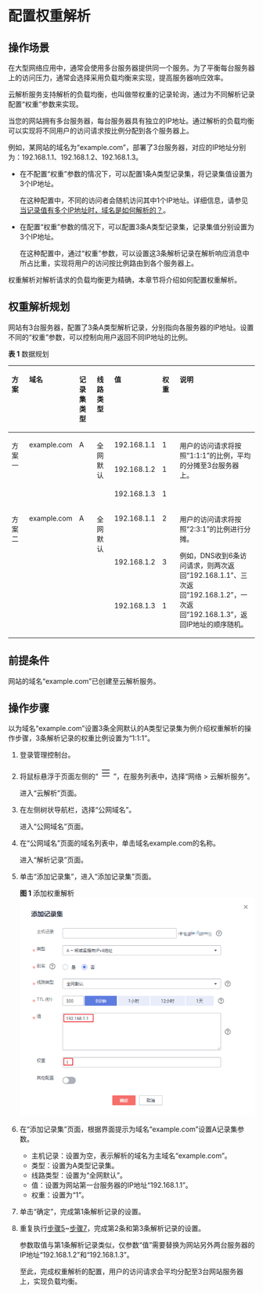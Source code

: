 # 配置权重解析<a name="dns_usermanual_0705"></a>

## 操作场景<a name="section96996311821"></a>

在大型网络应用中，通常会使用多台服务器提供同一个服务。为了平衡每台服务器上的访问压力，通常会选择采用负载均衡来实现，提高服务器响应效率。

云解析服务支持解析的负载均衡，也叫做带权重的记录轮询，通过为不同解析记录配置“权重”参数来实现。

当您的网站拥有多台服务器，每台服务器具有独立的IP地址。通过解析的负载均衡可以实现将不同用户的访问请求按比例分配到各个服务器上。

例如，某网站的域名为“example.com”，部署了3台服务器，对应的IP地址分别为：192.168.1.1、192.168.1.2、192.168.1.3。

-   在不配置“权重”参数的情况下，可以配置1条A类型记录集，将记录集值设置为3个IP地址。

    在这种配置中，不同的访问者会随机访问其中1个IP地址。详细信息，请参见[当记录值有多个IP地址时，域名是如何解析的？](https://support.huaweicloud.com/dns_faq/dns_faq_023.html)。

-   在配置“权重”参数的情况下，可以配置3条A类型记录集，记录集值分别设置为3个IP地址。

    在这种配置中，通过“权重”参数，可以设置这3条解析记录在解析响应消息中所占比重，实现将用户的访问按比例路由到各个服务器上。


权重解析对解析请求的负载均衡更为精确，本章节将介绍如何配置权重解析。

## 权重解析规划<a name="section1342514251371"></a>

网站有3台服务器，配置了3条A类型解析记录，分别指向各服务器的IP地址。设置不同的“权重”参数，可以控制向用户返回不同IP地址的比例。

**表 1**  数据规划

<a name="table17916132881914"></a>
<table><thead align="left"><tr id="row13917132810191"><th class="cellrowborder" valign="top" width="10%" id="mcps1.2.8.1.1"><p id="p5451768207"><a name="p5451768207"></a><a name="p5451768207"></a>方案</p>
</th>
<th class="cellrowborder" valign="top" width="10%" id="mcps1.2.8.1.2"><p id="p3917122861917"><a name="p3917122861917"></a><a name="p3917122861917"></a>域名</p>
</th>
<th class="cellrowborder" valign="top" width="10%" id="mcps1.2.8.1.3"><p id="p39172028181916"><a name="p39172028181916"></a><a name="p39172028181916"></a>记录集类型</p>
</th>
<th class="cellrowborder" valign="top" width="10%" id="mcps1.2.8.1.4"><p id="p591722816193"><a name="p591722816193"></a><a name="p591722816193"></a>线路类型</p>
</th>
<th class="cellrowborder" valign="top" width="10%" id="mcps1.2.8.1.5"><p id="p2917152815198"><a name="p2917152815198"></a><a name="p2917152815198"></a>值</p>
</th>
<th class="cellrowborder" valign="top" width="10%" id="mcps1.2.8.1.6"><p id="p1189219597228"><a name="p1189219597228"></a><a name="p1189219597228"></a>权重</p>
</th>
<th class="cellrowborder" valign="top" width="40%" id="mcps1.2.8.1.7"><p id="p859468172319"><a name="p859468172319"></a><a name="p859468172319"></a>说明</p>
</th>
</tr>
</thead>
<tbody><tr id="row1191711289195"><td class="cellrowborder" rowspan="3" valign="top" width="10%" headers="mcps1.2.8.1.1 "><p id="p745219614203"><a name="p745219614203"></a><a name="p745219614203"></a>方案一</p>
</td>
<td class="cellrowborder" rowspan="3" valign="top" width="10%" headers="mcps1.2.8.1.2 "><p id="p179171528161913"><a name="p179171528161913"></a><a name="p179171528161913"></a>example.com</p>
</td>
<td class="cellrowborder" rowspan="3" valign="top" width="10%" headers="mcps1.2.8.1.3 "><p id="p191732812196"><a name="p191732812196"></a><a name="p191732812196"></a>A</p>
</td>
<td class="cellrowborder" rowspan="3" valign="top" width="10%" headers="mcps1.2.8.1.4 "><p id="p1891717283193"><a name="p1891717283193"></a><a name="p1891717283193"></a>全网默认</p>
</td>
<td class="cellrowborder" valign="top" width="10%" headers="mcps1.2.8.1.5 "><p id="p6917122881917"><a name="p6917122881917"></a><a name="p6917122881917"></a>192.168.1.1</p>
</td>
<td class="cellrowborder" valign="top" width="10%" headers="mcps1.2.8.1.6 "><p id="p4892859112211"><a name="p4892859112211"></a><a name="p4892859112211"></a>1</p>
</td>
<td class="cellrowborder" rowspan="3" valign="top" width="40%" headers="mcps1.2.8.1.7 "><p id="p96310134265"><a name="p96310134265"></a><a name="p96310134265"></a>用户的访问请求将按照“1:1:1”的比例，平均的分摊至3台服务器上。</p>
</td>
</tr>
<tr id="row091812289193"><td class="cellrowborder" valign="top" headers="mcps1.2.8.1.1 "><p id="p9918828141917"><a name="p9918828141917"></a><a name="p9918828141917"></a>192.168.1.2</p>
</td>
<td class="cellrowborder" valign="top" headers="mcps1.2.8.1.2 "><p id="p17892205992214"><a name="p17892205992214"></a><a name="p17892205992214"></a>1</p>
</td>
</tr>
<tr id="row19180286193"><td class="cellrowborder" valign="top" headers="mcps1.2.8.1.1 "><p id="p9918172817191"><a name="p9918172817191"></a><a name="p9918172817191"></a>192.168.1.3</p>
</td>
<td class="cellrowborder" valign="top" headers="mcps1.2.8.1.2 "><p id="p1892155972215"><a name="p1892155972215"></a><a name="p1892155972215"></a>1</p>
</td>
</tr>
<tr id="row11918192811192"><td class="cellrowborder" rowspan="3" valign="top" width="10%" headers="mcps1.2.8.1.1 "><p id="p154525611203"><a name="p154525611203"></a><a name="p154525611203"></a>方案二</p>
</td>
<td class="cellrowborder" rowspan="3" valign="top" width="10%" headers="mcps1.2.8.1.2 "><p id="p64281821192417"><a name="p64281821192417"></a><a name="p64281821192417"></a>example.com</p>
</td>
<td class="cellrowborder" rowspan="3" valign="top" width="10%" headers="mcps1.2.8.1.3 "><p id="p1642819211245"><a name="p1642819211245"></a><a name="p1642819211245"></a>A</p>
</td>
<td class="cellrowborder" rowspan="3" valign="top" width="10%" headers="mcps1.2.8.1.4 "><p id="p24281321152419"><a name="p24281321152419"></a><a name="p24281321152419"></a>全网默认</p>
</td>
<td class="cellrowborder" valign="top" width="10%" headers="mcps1.2.8.1.5 "><p id="p124290216249"><a name="p124290216249"></a><a name="p124290216249"></a>192.168.1.1</p>
</td>
<td class="cellrowborder" valign="top" width="10%" headers="mcps1.2.8.1.6 "><p id="p1142962118247"><a name="p1142962118247"></a><a name="p1142962118247"></a>2</p>
</td>
<td class="cellrowborder" rowspan="3" valign="top" width="40%" headers="mcps1.2.8.1.7 "><p id="p17660192143211"><a name="p17660192143211"></a><a name="p17660192143211"></a>用户的访问请求将按照“2:3:1”的比例进行分摊。</p>
<p id="p205711016112616"><a name="p205711016112616"></a><a name="p205711016112616"></a>例如，DNS收到6条访问请求，则两次返回“192.168.1.1”、三次返回“192.168.1.2”，一次返回“192.168.1.3”，返回IP地址的顺序随机。</p>
</td>
</tr>
<tr id="row19181328191910"><td class="cellrowborder" valign="top" headers="mcps1.2.8.1.1 "><p id="p1343052110241"><a name="p1343052110241"></a><a name="p1343052110241"></a>192.168.1.2</p>
</td>
<td class="cellrowborder" valign="top" headers="mcps1.2.8.1.2 "><p id="p174301921122419"><a name="p174301921122419"></a><a name="p174301921122419"></a>3</p>
</td>
</tr>
<tr id="row9918328151918"><td class="cellrowborder" valign="top" headers="mcps1.2.8.1.1 "><p id="p8431421182416"><a name="p8431421182416"></a><a name="p8431421182416"></a>192.168.1.3</p>
</td>
<td class="cellrowborder" valign="top" headers="mcps1.2.8.1.2 "><p id="p24311021172419"><a name="p24311021172419"></a><a name="p24311021172419"></a>1</p>
</td>
</tr>
</tbody>
</table>

## 前提条件<a name="section13841448155"></a>

网站的域名“example.com”已创建至云解析服务。

## 操作步骤<a name="section92081141018"></a>

以为域名“example.com”设置3条全网默认的A类型记录集为例介绍权重解析的操作步骤，3条解析记录的权重比例设置为“1:1:1”。

1.  登录管理控制台。
2.  将鼠标悬浮于页面左侧的“![](figures/service-list.jpg)”，在服务列表中，选择“网络  \> 云解析服务”。

    进入“云解析”页面。

3.  在左侧树状导航栏，选择“公网域名”。

    进入“公网域名”页面。

4.  在“公网域名”页面的域名列表中，单击域名example.com的名称。

    进入“解析记录”页面。

5.  <a name="li147602027144118"></a>单击“添加记录集”，进入“添加记录集”页面。

    **图 1**  添加权重解析<a name="fig836044462418"></a>  
    ![](figures/添加权重解析.png "添加权重解析")

6.  在“添加记录集”页面，根据界面提示为域名“example.com”设置A记录集参数。
    -   主机记录：设置为空，表示解析的域名为主域名“example.com”。
    -   类型：设置为A类型记录集。
    -   线路类型：设置为“全网默认”。
    -   值：设置为网站第一台服务器的IP地址“192.168.1.1”。
    -   权重：设置为“1”。

7.  <a name="li15591751113516"></a>单击“确定”，完成第1条解析记录的设置。
8.  重复执行[步骤5](#li147602027144118)\~[步骤7](#li15591751113516)，完成第2条和第3条解析记录的设置。

    参数取值与第1条解析记录类似，仅参数“值”需要替换为网站另外两台服务器的IP地址“192.168.1.2”和“192.168.1.3”。

    至此，完成权重解析的配置，用户的访问请求会平均分配至3台网站服务器上，实现负载均衡。


